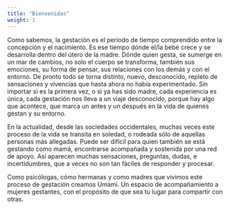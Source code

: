 ```yaml
---
title: "Bienvenidas"
weight: 1
---
```

Como sabemos, la gestación es el período de tiempo comprendido entre la concepción y el nacimiento. Es ese tiempo dónde el/la bebé crece y se desarrolla dentro del útero de la madre.  Dónde quien gesta, se sumerge en un mar de cambios, no solo el cuerpo se transforma, también sus emociones, su forma de pensar, sus relaciones con los demás y con el entorno. De pronto todo se torna  distinto, nuevo, desconocido, repleto de sensaciones y vivencias que hasta ahora no había experimentado. Sin importar si es la primera vez, o si ya has sido madre, cada experiencia es única, cada gestación nos lleva a un viaje desconocido, porque hay algo que acontece, que marca un antes y un después en la vida de quienes gestan y su entorno. 

En la actualidad, desde las sociedades occidentales, muchas veces este proceso de la vida se transita en soledad, o rodeada sólo de aquellas personas más allegadas. Puede ser difícil para quien también se está gestando como mamá, encontrarse acompañada y sostenida por una red de apoyo. Así aparecen muchas sensaciones, preguntas, dudas, e incertidumbres, que a veces no son tan fáciles de responder y procesar. 

Como psicólogas, cómo hermanas y como madres que vivimos este proceso de gestación creamos Umami. Un espacio de acompañamiento a mujeres gestantes, con el propósito de que sea tu lugar para compartir con otras.

